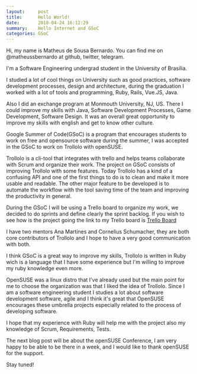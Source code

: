 ```yaml
---
layout:     post
title:      Hello World!
date:       2018-04-24 16:12:29
summary:    Hello Internet and GSoC
categories: GSoC
---
```


Hi, my name is Matheus de Sousa Bernardo. You can find me on @matheussbernardo at
github, twitter, telegram.

I'm a Software Engineering undergrad student in the University of Brasília.

I studied a lot of cool things on University such as good practices, software
development processes, design and architecture, during the graduation I worked
with a lot of tools and programming, Ruby, Rails, Vue.JS, Java.

Also I did an exchange program at Monmouth University, NJ, US. There I could improve
my skills with Java, Software Development Processes, Game Development, Software
Design. It was an overall great opportunity to improve my skills with english and
get to know other culture.

Google Summer of Code(GSoC) is a program that encourages students to work on free
and opensource software during the summer, I was accepted in the GSoC to work on
Trollolo with openSUSE.

Trollolo is a cli-tool that integrates with trello and helps teams collaborate with
Scrum and organize their work. The project on GSoC consists of improving Trollolo
with some features. Today Trollolo has a kind of a confusing API and one of the
first things to do is to clean and make it more usable and readable. The other major
feature to be developed is to automate the workflow with the tool saving time of the
team and improving the productivity in general.

During the GSoC I will be using a Trello board to organize my work, we decided to do 
sprints and define clearly the sprint backlog. If you wish to see how is the project going
the link to my Trello board is [Trello Board](https://trello.com/b/0yfDE05U/gsoc-matheus-trollolo)

I have two mentors Ana Martínes and Cornelius Schumacher, they are both core contributors of
Trollolo and I hope to have a very good communication with both.

I think GSoC is a great way to improve my skills, Trollolo is written in Ruby wich is a language
that I have some experience but I'm willing to improve my ruby knowledge even more.

OpenSUSE was a linux distro that I've already used but the main point for me to choose the organization
was that I liked the idea of Trollolo. Since I am a software engineering student I studies a lot about 
software development software, agile and I think it's great that OpenSUSE encourages these umbrella projects
especially related to the process of developing software.

I hope that my experience with Ruby will help me with the project also my knowledge of Scrum, Requirements,
Tests.

The next blog post will be about the openSUSE Conference, I am very happy to be able to be there in a week,
and I would like to thank openSUSE for the support.


Stay tuned!